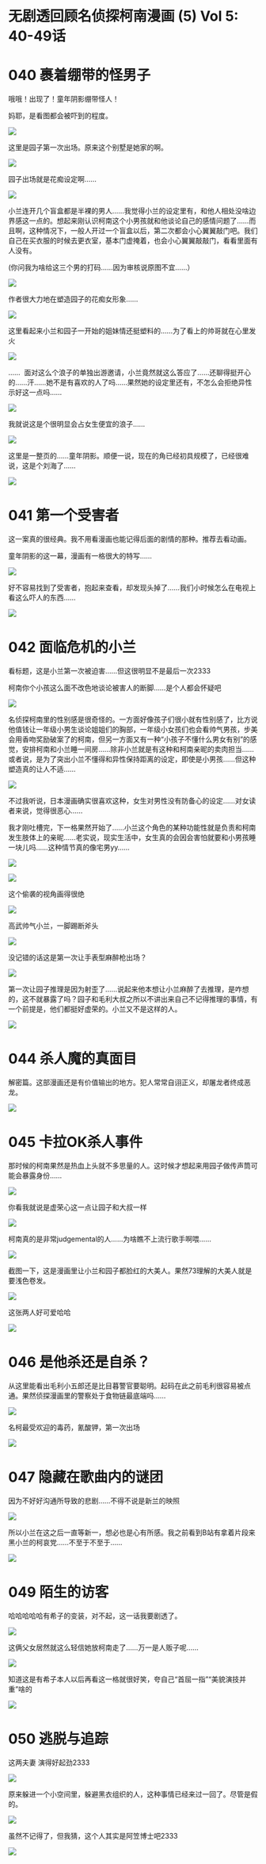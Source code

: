 # 无剧透回顾名侦探柯南漫画 (5) Vol 5: 40-49话

# 040 裹着绷带的怪男子

哦哦！出现了！童年阴影绷带怪人！

妈耶，是看图都会被吓到的程度。

![](1c5a8f318d876032ba1cd1c4f9c5e082_MD5.png)

这里是园子第一次出场。原来这个别墅是她家的啊。

![](0404603d1b2b93b984cbf39b071dd230_MD5.png)

园子出场就是花痴设定啊……

![](aa4d92236c71ea0afc7af1c5ac3744fd_MD5.png)

小兰连开几个盲盒都是半裸的男人……我觉得小兰的设定里有，和他人相处没啥边界感这一点的。想起来刚认识柯南这个小男孩就和他谈论自己的感情问题了……而且啊，这种情况下，一般人开过一个盲盒以后，第二次都会小心翼翼敲门吧。我们自己在买衣服的时候去更衣室，基本门虚掩着，也会小心翼翼敲敲门，看看里面有人没有。

(你问我为啥给这三个男的打码……因为审核说原图不宜……）

![](9381f474cf041d92419085981b8d8782_MD5.png)

作者很大力地在塑造园子的花痴女形象……

![](69e2a2afa4109d31ef0bbcc7a3ce95e6_MD5.png)

这里看起来小兰和园子一开始的姐妹情还挺塑料的……为了看上的帅哥就在心里发火

![](52851ca569c5a5dd1ff780c19804ad5f_MD5.png)

……  面对这么个浪子的单独出游邀请，小兰竟然就这么答应了……还聊得挺开心的……汗……她不是有喜欢的人了吗……果然她的设定里还有，不怎么会拒绝异性示好这一点吗……

![](96a3b5e52b5b784d1fcde348d61eb96a_MD5.png)

我就说这是个很明显会占女生便宜的浪子……

![](9d4bdc078672e857aebe69096774fb26_MD5.png)

这里是一整页的……童年阴影。顺便一说，现在的角已经初具规模了，已经很难说，这是个刘海了……  

![](02efdfdd8729c55eaf8cd1f24d70497f_MD5.png)

# 041 第一个受害者

这一案真的很经典。我不用看漫画也能记得后面的剧情的那种。推荐去看动画。

童年阴影的这一幕，漫画有一格很大的特写……

![](70ee6661194138e33c01fb995fc72e4e_MD5.png)

好不容易找到了受害者，抱起来查看，却发现头掉了……我们小时候怎么在电视上看这么吓人的东西……

![](28a02daec798847883dd947ac5d3588e_MD5.png)

# 042 面临危机的小兰

看标题，这是小兰第一次被迫害……但这很明显不是最后一次2333

柯南你个小孩这么面不改色地谈论被害人的断脚……是个人都会怀疑吧

![](f7ec39dad7936d84f989dfeb64f2fea5_MD5.png)

名侦探柯南里的性别感是很奇怪的。一方面好像孩子们很小就有性别感了，比方说他值钱让一年级小男生谈论姐姐们的胸部，一年级小女孩们也会看帅气男孩，步美会用香吻奖励破案了的柯南，但另一方面又有一种“小孩子不懂什么男女有别”的感觉，安排柯南和小兰睡一间房……除非小兰就是有这种和柯南亲昵的卖肉担当……或者说，是为了突出小兰不懂得和异性保持距离的设定，即使是小男孩……但这种塑造真的让人不适……

![](0e76f63224e029a84d9c898c01a3e029_MD5.png)

不过我听说，日本漫画确实很喜欢这种，女生对男性没有防备心的设定……对女读者来说，觉得很恶心……

我才刚吐槽完，下一格果然开始了……小兰这个角色的某种功能性就是负责和柯南发生肢体上的亲昵……老实说，现实生活中，女生真的会因会害怕就要和小男孩睡一块儿吗……这种情节真的像宅男yy……

![](ebcc7d5e80b3da2e6c6252f49865beb9_MD5.png)

  

![](a445760842f22493e50bce7757b89947_MD5.png)

这个偷袭的视角画得很绝

![](7ce1b216bd02d894c25cf9ec7caa3745_MD5.png)

高武帅气小兰，一脚踢断斧头  

![](5187436e4e45b7164e61bd8ee29fef90_MD5.png)

没记错的话这是第一次让手表型麻醉枪出场？

![](e3f06e72f8a1dfeb65841be2d903559c_MD5.png)

第一次让园子推理是因为射歪了……说起来他本想让小兰麻醉了去推理，是咋想的，这不就暴露了吗？园子和毛利大叔之所以不讲出来自己不记得推理的事情，有一个前提是，他们都挺好虚荣的。小兰又不是这样的人。

![](185e41424c533884e8d0e40655afe244_MD5.png)

# 044 杀人魔的真面目

解密篇。这部漫画还是有价值输出的地方。犯人常常自诩正义，却屠龙者终成恶龙。

![](40522da59dff5c5afb7de3728caa2d3e_MD5.png)

# 045 卡拉OK杀人事件

那时候的柯南果然是热血上头就不多思量的人。这时候才想起来用园子做传声筒可能会暴露身份……

![](cf0878d87e95b06b90960bad2a40eba2_MD5.png)

你看我就说是虚荣心这一点让园子和大叔一样  

![](147789942ddf768071b2399acc14d963_MD5.png)

柯南真的是非常judgemental的人……为啥瞧不上流行歌手啊喂……

![](6f9a32867a85dc5f9f902ef4abed46c2_MD5.png)

截图一下，这是漫画里让小兰和园子都脸红的大美人。果然73理解的大美人就是要浅色卷发。  

![](67e5bdeec33a25994b97848da7216b56_MD5.png)

这张两人好可爱哈哈

![](7777222bb1df6a12898224ee4a2822d1_MD5.png)

# 046 是他杀还是自杀？

  

从这里能看出毛利小五郎还是比目暮警官要聪明。起码在此之前毛利很容易被点通。果然侦探漫画里的警察处于食物链最底端吗……

![](c6c402c091aceb0b3906b1599259ca28_MD5.png)

  

名柯最受欢迎的毒药，氰酸钾，第一次出场

![](5e70fcae21b0107172d8ec6be4ae545f_MD5.png)

# 047 隐藏在歌曲内的谜团

因为不好好沟通所导致的悲剧……不得不说是新兰的映照  

![](e6a05c54172ddfa9c3170c8025dff89b_MD5.png)

所以小兰在这之后一直等新一，想必也是心有所感。我之前看到B站有拿着片段来黑小兰的柯哀党……不至于不至于……

![](c5aeb858053bfc012b6a7c6dd02d2dff_MD5.png)

# 049 陌生的访客

哈哈哈哈哈有希子的变装，对不起，这一话我要剧透了。

![](b3cd5284af5071e9b35c77b726629e50_MD5.png)

这俩父女居然就这么轻信她放柯南走了……万一是人贩子呢……

![](ef4ca4dfdc81e236969d163f91108551_MD5.png)

知道这是有希子本人以后再看这一格就很好笑，夸自己“首屈一指”“美貌演技并重”啥的

![](bf3fa7d29814fb4f66b22b85feb39c40_MD5.png)

# 050 逃脱与追踪

这两夫妻 演得好起劲2333

![](acd4555e73aa0591243f3c3fc8fdd2b0_MD5.png)

原来躲进一个小空间里，躲避黑衣组织的人，这种事情已经来过一回了。尽管是假的。

![](c72c9327f2c09cba05cda1ad426b08f2_MD5.png)

虽然不记得了，但我猜，这个人其实是阿笠博士吧2333

![](34a3f80a63a3a5bdc2ee7e82946157c8_MD5.png)